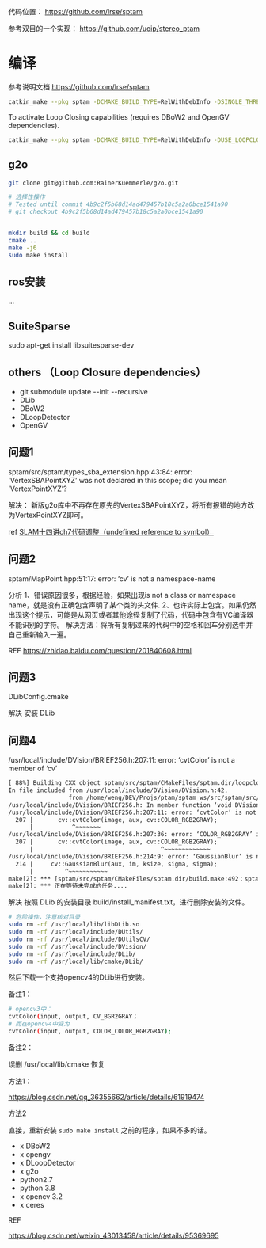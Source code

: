 代码位置：
https://github.com/lrse/sptam

参考双目的一个实现：
https://github.com/uoip/stereo_ptam






# 编译

参考说明文档 https://github.com/lrse/sptam
```bash
catkin_make --pkg sptam -DCMAKE_BUILD_TYPE=RelWithDebInfo -DSINGLE_THREAD=OFF -DSHOW_TRACKED_FRAMES=ON -DSHOW_PROFILING=ON -DPARALLELIZE=ON
```

To activate Loop Closing capabilities (requires DBoW2 and OpenGV dependencies).

```bash
catkin_make --pkg sptam -DCMAKE_BUILD_TYPE=RelWithDebInfo -DUSE_LOOPCLOSURE=ON -DSINGLE_THREAD=OFF -DSHOW_TRACKED_FRAMES=ON -DPARALLELIZE=ON -DSHOW_PROFILING=ON 
```

## g2o
```bash
git clone git@github.com:RainerKuemmerle/g2o.git

# 选择性操作
# Tested until commit 4b9c2f5b68d14ad479457b18c5a2a0bce1541a90
# git checkout 4b9c2f5b68d14ad479457b18c5a2a0bce1541a90


mkdir build && cd build
cmake ..
make -j6
sudo make install
```


## ros安装
...

## SuiteSparse
sudo apt-get install libsuitesparse-dev

## others （Loop Closure dependencies）

* git submodule update --init --recursive
* DLib
* DBoW2
* DLoopDetector
* OpenGV


## 问题1
sptam/src/sptam/types_sba_extension.hpp:43:84: error: ‘VertexSBAPointXYZ’ was not declared in this scope; did you mean ‘VertexPointXYZ’?

解决：
新版g2o库中不再存在原先的VertexSBAPointXYZ，将所有报错的地方改为VertexPointXYZ即可。

ref
[SLAM十四讲ch7代码调整（undefined reference to symbol）
](https://blog.csdn.net/weixin_43747622/article/details/117907852)


## 问题2

sptam/MapPoint.hpp:51:17: error: ‘cv’ is not a namespace-name

分析
1、错误原因很多，根据经验，如果出现is not a class or namespace name，就是没有正确包含声明了某个类的头文件.
2、也许实际上包含。如果仍然出现这个提示，可能是从网页或者其他途径复制了代码，代码中包含有VC编译器不能识别的字符。
解决方法：将所有复制过来的代码中的空格和回车分别选中并自己重新输入一遍。

REF
https://zhidao.baidu.com/question/201840608.html

## 问题3

DLibConfig.cmake

解决
安装 DLib


## 问题4

/usr/local/include/DVision/BRIEF256.h:207:11: error: ‘cvtColor’ is not a member of ‘cv’

```html
[ 88%] Building CXX object sptam/src/sptam/CMakeFiles/sptam.dir/loopclosing/detectors/FBRISK.cpp.o
In file included from /usr/local/include/DVision/DVision.h:42,
                 from /home/weng/DEV/Projs/ptam/sptam_ws/src/sptam/src/sptam/loopclosing/detectors/FBRISK.cpp:20:
/usr/local/include/DVision/BRIEF256.h: In member function ‘void DVision::BRIEF_t<Bits>::compute(const cv::Mat&, const std::vector<cv::KeyPoint>&, std::vector<std::bitset<Bits> >&, bool) const’:
/usr/local/include/DVision/BRIEF256.h:207:11: error: ‘cvtColor’ is not a member of ‘cv’
  207 |       cv::cvtColor(image, aux, cv::COLOR_RGB2GRAY);
      |           ^~~~~~~~
/usr/local/include/DVision/BRIEF256.h:207:36: error: ‘COLOR_RGB2GRAY’ is not a member of ‘cv’
  207 |       cv::cvtColor(image, aux, cv::COLOR_RGB2GRAY);
      |                                    ^~~~~~~~~~~~~~
/usr/local/include/DVision/BRIEF256.h:214:9: error: ‘GaussianBlur’ is not a member of ‘cv’
  214 |     cv::GaussianBlur(aux, im, ksize, sigma, sigma);
      |         ^~~~~~~~~~~~
make[2]: *** [sptam/src/sptam/CMakeFiles/sptam.dir/build.make:492：sptam/src/sptam/CMakeFiles/sptam.dir/loopclosing/detectors/FBRISK.cpp.o] 错误 1
make[2]: *** 正在等待未完成的任务....

```

解决
按照 DLib 的安装目录 build/install_manifest.txt，进行删除安装的文件。
```bash
# 危险操作，注意核对目录
sudo rm -rf /usr/local/lib/libDLib.so
sudo rm -rf /usr/local/include/DUtils/
sudo rm -rf /usr/local/include/DUtilsCV/
sudo rm -rf /usr/local/include/DVision/
sudo rm -rf /usr/local/include/DLib/
sudo rm -rf /usr/local/lib/cmake/DLib/
```
然后下载一个支持opencv4的DLib进行安装。








备注1：

```bash
# opencv3中：
cvtColor(input, output, CV_BGR2GRAY；
# 而在opencv4中变为
cvtColor(input, output, COLOR_COLOR_RGB2GRAY);
```


备注2：

误删 /usr/local/lib/cmake 恢复

方法1：

https://blog.csdn.net/qq_36355662/article/details/61919474

方法2

直接，重新安装 `sudo make install` 之前的程序，如果不多的话。

* x  DBoW2
* x  opengv
* x  DLoopDetector
* x  g2o
* python2.7
* python 3.8
* x  opencv 3.2
* x  ceres


REF

https://blog.csdn.net/weixin_43013458/article/details/95369695

